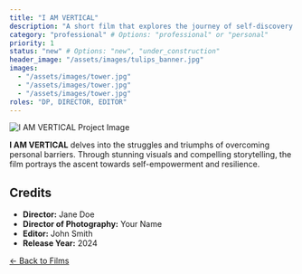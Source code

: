 ```yaml
---
title: "I AM VERTICAL"
description: "A short film that explores the journey of self-discovery through the vibrant imagery of blooming tulips."
category: "professional" # Options: "professional" or "personal"
priority: 1
status: "new" # Options: "new", "under_construction"
header_image: "/assets/images/tulips_banner.jpg"
images:
  - "/assets/images/tower.jpg"
  - "/assets/images/tower.jpg"
  - "/assets/images/tower.jpg"
roles: "DP, DIRECTOR, EDITOR"
---
```

  
![I AM VERTICAL Project Image](/assets/images/i-am-vertical1.jpg)

**I AM VERTICAL** delves into the struggles and triumphs of overcoming personal barriers. Through stunning visuals and compelling storytelling, the film portrays the ascent towards self-empowerment and resilience.

## Credits

- **Director:** Jane Doe
- **Director of Photography:** Your Name
- **Editor:** John Smith
- **Release Year:** 2024

[← Back to Films](/films/)
